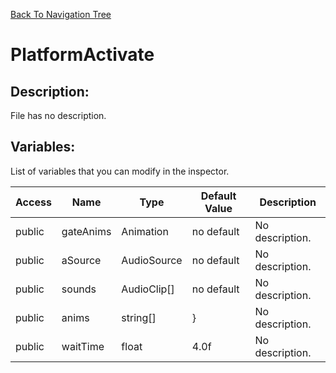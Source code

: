 [Back To Navigation Tree](https://wesleywh.github.io/GameDevRepo/docs/navigation.html)
# PlatformActivate

## Description:
File has no description.

## Variables:
List of variables that you can modify in the inspector.

|Access|Name|Type|Default Value|Description|
|---|---|---|---|---|
|public|gateAnims|Animation|no default|No description.|
|public|aSource|AudioSource|no default|No description.|
|public|sounds|AudioClip[]|no default|No description.|
|public|anims|string[]|}|No description.|
|public|waitTime|float|4.0f|No description.|
